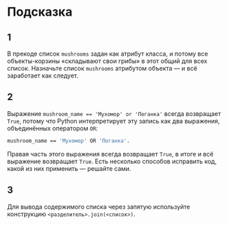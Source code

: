 # Подсказка

## 1

В прекоде список `mushrooms` задан как атрибут класса, и потому все объекты-корзины «складывают свои грибы» в этот общий для всех список. Назначьте список `mushrooms` атрибутом объекта — и всё заработает как следует.

## 2

Выражение `mushroom_name == 'Мухомор' or 'Поганка'` всегда возвращает `True`, потому что Python интерпретирует эту запись как два выражения, объединённых оператором `OR`:

```bash
mushroom_name == 'Мухомор' OR 'Поганка'. 
```

Правая часть этого выражения всегда возвращает `True`, в итоге и всё выражение возвращает `True`. Есть несколько способов исправить код, какой из них применить — решайте сами.

## 3

Для вывода содержимого списка через запятую используйте конструкцию `<разделитель>.join(<список>)`.
